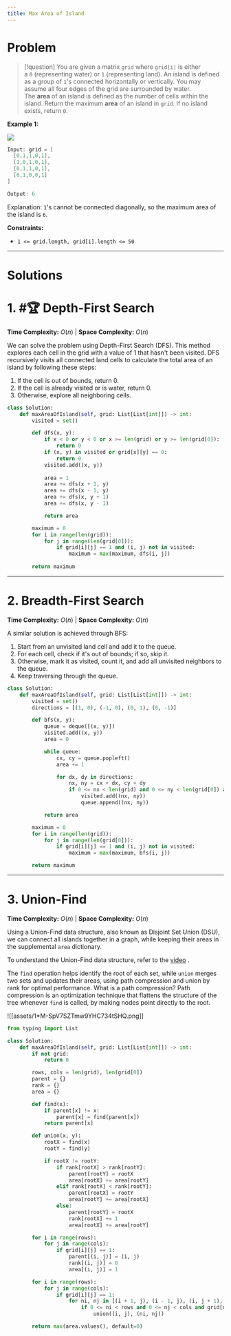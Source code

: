 ```yaml
---
title: Max Area of Island
---
```

# Problem

>[!question] 
>You are given a matrix `grid` where `grid[i]` is either a `0` (representing water) or `1` (representing land). An island is defined as a group of `1`'s connected horizontally or vertically. You may assume all four edges of the grid are surrounded by water. The **area** of an island is defined as the number of cells within the island. Return the maximum **area** of an island in `grid`. If no island exists, return `0`.

**Example 1:**

![](https://imagedelivery.net/CLfkmk9Wzy8_9HRyug4EVA/8eeb491c-c8ff-4ed6-78ed-ce4cf87d7200/public)

```java
Input: grid = [
  [0,1,1,0,1],
  [1,0,1,0,1],
  [0,1,1,0,1],
  [0,1,0,0,1]
]

Output: 6
```

Explanation: `1`'s cannot be connected diagonally, so the maximum area of the island is `6`.

**Constraints:**

- `1 <= grid.length, grid[i].length <= 50`

---

# Solutions

# 1.  #🏆  Depth-First Search

**Time Complexity:** $O(n)$  |  **Space Complexity:** $O(n)$

We can solve the problem using Depth-First Search (DFS). This method explores each cell in the grid with a value of 1 that hasn't been visited. DFS recursively visits all connected land cells to calculate the total area of an island by following these steps:

1. If the cell is out of bounds, return 0.
2. If the cell is already visited or is water, return 0.
3. Otherwise, explore all neighboring cells.

```python
class Solution:
    def maxAreaOfIsland(self, grid: List[List[int]]) -> int:
        visited = set()

        def dfs(x, y):
            if x < 0 or y < 0 or x >= len(grid) or y >= len(grid[0]):
                return 0
            if (x, y) in visited or grid[x][y] == 0:
                return 0
            visited.add((x, y))
            
            area = 1
            area += dfs(x + 1, y)
            area += dfs(x - 1, y)
            area += dfs(x, y + 1)
            area += dfs(x, y - 1)

            return area

        maximum = 0
        for i in range(len(grid)):
            for j in range(len(grid[0])):
                if grid[i][j] == 1 and (i, j) not in visited:
                    maximum = max(maximum, dfs(i, j))
        
        return maximum

```

---
# 2. Breadth-First Search

**Time Complexity:** $O(n)$  |  **Space Complexity:** $O(n)$

A similar solution is achieved through BFS:

1. Start from an unvisited land cell and add it to the queue.
2. For each cell, check if it's out of bounds; if so, skip it.
3. Otherwise, mark it as visited, count it, and add all unvisited neighbors to the queue. 
4. Keep traversing through the queue.

```python
class Solution:
    def maxAreaOfIsland(self, grid: List[List[int]]) -> int:
        visited = set()
        directions = [(1, 0), (-1, 0), (0, 1), (0, -1)]

        def bfs(x, y):
            queue = deque([(x, y)])
            visited.add((x, y))
            area = 0

            while queue:
                cx, cy = queue.popleft()
                area += 1

                for dx, dy in directions:
                    nx, ny = cx + dx, cy + dy
                    if 0 <= nx < len(grid) and 0 <= ny < len(grid[0]) and (nx, ny) not in visited and grid[nx][ny] == 1:
                        visited.add((nx, ny))
                        queue.append((nx, ny))

            return area

        maximum = 0
        for i in range(len(grid)):
            for j in range(len(grid[0])):
                if grid[i][j] == 1 and (i, j) not in visited:
                    maximum = max(maximum, bfs(i, j))

        return maximum

```

---
# 3. Union-Find

**Time Complexity:** $O(n)$  |  **Space Complexity:** $O(n)$

Using a Union-Find data structure, also known as Disjoint Set Union (DSU), we can connect all islands together in a graph, while keeping their areas in the supplemental `area` dictionary. 

To understand the Union-Find data structure, refer to the [video](https://www.youtube.com/watch?v=ayW5B2W9hfo) .

The `find` operation helps identify the root of each set, while `union` merges two sets and updates their areas, using path compression and union by rank for optimal performance. What is a path compression? Path compression is an optimization technique that flattens the structure of the tree whenever `find` is called, by making nodes point directly to the root.

![[assets/1*M-SpV7SZTmw9YHC734tSHQ.png]]


```python
from typing import List

class Solution:
    def maxAreaOfIsland(self, grid: List[List[int]]) -> int:
        if not grid:
            return 0

        rows, cols = len(grid), len(grid[0])
        parent = {}
        rank = {}
        area = {}

        def find(x):
            if parent[x] != x:
                parent[x] = find(parent[x])
            return parent[x]

        def union(x, y):
            rootX = find(x)
            rootY = find(y)

            if rootX != rootY:
                if rank[rootX] > rank[rootY]:
                    parent[rootY] = rootX
                    area[rootX] += area[rootY]
                elif rank[rootX] < rank[rootY]:
                    parent[rootX] = rootY
                    area[rootY] += area[rootX]
                else:
                    parent[rootY] = rootX
                    rank[rootX] += 1
                    area[rootX] += area[rootY]

        for i in range(rows):
            for j in range(cols):
                if grid[i][j] == 1:
                    parent[(i, j)] = (i, j)
                    rank[(i, j)] = 0
                    area[(i, j)] = 1

        for i in range(rows):
            for j in range(cols):
                if grid[i][j] == 1:
                    for ni, nj in [(i + 1, j), (i - 1, j), (i, j + 1), (i, j - 1)]:
                        if 0 <= ni < rows and 0 <= nj < cols and grid[ni][nj] == 1:
                            union((i, j), (ni, nj))

        return max(area.values(), default=0)

```